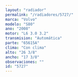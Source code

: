 ```yaml
---
layout: "radiador"
permalink: "/radiadores/5727/"
marca: "Volvo"
modelo: "S80"
ano: "2008"
motor: "L6 3.0 3.2"
transmision: "Automática"
parte: "65615A"
clima: "Con clima"
alto: "26 3/8"
ancho: "17 3/8"
observaciones: ""
id: "5727"
---
```


